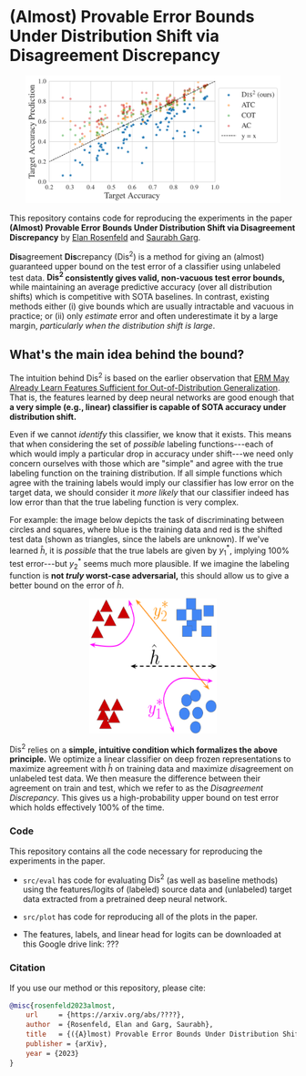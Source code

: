 
# (Almost) Provable Error Bounds Under Distribution Shift via Disagreement Discrepancy  
  
<p align="center">
<img src="figures/compare_all.pdf" height="224" width="448" >
</p>

  
This repository contains code for reproducing the experiments in the paper **(Almost) Provable Error Bounds Under Distribution Shift via Disagreement Discrepancy** by [Elan Rosenfeld](https://www.cs.cmu.edu/~elan/) and [Saurabh Garg](https://saurabhgarg1996.github.io/).
  
**Dis**agreement **Dis**crepancy ($\text{Dis}^2$) is a method for giving an (almost) guaranteed upper bound on the test error of a classifier using unlabeled test data. **$\textbf{Dis}^2$ consistently gives valid, non-vacuous test error bounds,** while maintaining an average predictive accuracy (over all distribution shifts) which is competitive with SOTA baselines. In contrast, existing methods either (i) give bounds which are usually intractable and vacuous in practice; or (ii) only _estimate_ error and often underestimate it by a large margin, _particularly when the distribution shift is large_. 

## What's the main idea behind the bound?
The intuition behind $\text{Dis}^2$ is based on the earlier observation that [ERM May Already Learn Features Sufficient for Out-of-Distribution Generalization](https://arxiv.org/abs/2202.06856). That is, the features learned by deep neural networks are good enough that **a very simple (e.g., linear) classifier is capable of SOTA accuracy under distribution shift.**

Even if we cannot _identify_ this classifier, we know that it exists. This means that when considering the set of _possible_ labeling functions---each of which would imply a particular drop in accuracy under shift---we need only concern ourselves with those which are "simple" and agree with the true labeling function on the training distribution. If all simple functions which agree with the training labels would imply our classifier has low error on the target data, we should consider it _more likely_ that our classifier indeed has low error than that the true labeling function is very complex.

For example: the image below depicts the task of discriminating between circles and squares, where blue is the training data and red is the shifted test data (shown as triangles, since the labels are unknown). If we've learned $\hat h$, it is *possible* that the true labels are given by $y^*_1$, implying 100% test error---but $y^*_2$ seems much more plausible. If we imagine the labeling function is  **not *truly* worst-case adversarial,** this should allow us to give a better bound on the error of $\hat h$.

<p align="center">
<img src="figures/hdh2.jpg" height="238 " width="224" >
</p>

$\text{Dis}^2$ relies on a **simple, intuitive condition which formalizes the above principle.** We optimize a linear classifier on deep frozen representations to maximize agreement with $\hat h$ on training data and maximize *dis*agreement on unlabeled test data. We then measure the difference between their agreement on train and test, which we refer to as the *Disagreement Discrepancy*. This gives us a high-probability upper bound on test error which holds effectively 100% of the time. 


### Code

This repository contains all the code necessary for reproducing the experiments in the paper. 

* `src/eval` has code for evaluating $\text{Dis}^2$ (as well as baseline methods) using the features/logits of (labeled) source data and (unlabeled) target data extracted from a pretrained deep neural network.

* `src/plot` has code for reproducing all of the plots in the paper.

* The features, labels, and linear head for logits can be downloaded at this Google drive link: ???

### Citation
If you use our method or this repository, please cite:
```bibtex
@misc{rosenfeld2023almost,
    url     = {https://arxiv.org/abs/????},
    author  = {Rosenfeld, Elan and Garg, Saurabh},
    title   = {({A}lmost) Provable Error Bounds Under Distribution Shift via Disagreement Discrepancy},
    publisher = {arXiv},
    year = {2023}
}
```